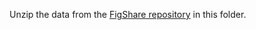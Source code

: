 Unzip the data from the [FigShare repository](https://figshare.com/s/20dfdedcc4718e465185) in this folder.
